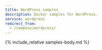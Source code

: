 ```yaml
---
title: WordPress samples
description: Docker samples for WordPress.
service: wordpress
redirect_from:
  - /compose/wordpress/
---
```



{% include_relative samples-body.md %}
